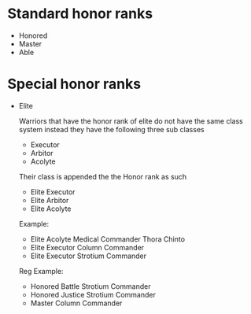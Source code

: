 # Standard honor ranks
- Honored
- Master
- Able

# Special honor ranks
- Elite

  Warriors that have the honor rank of elite do not have the same class system instead they have the following three sub classes

    - Executor
    - Arbitor
    - Acolyte

  Their class is appended the the Honor rank as such
  - Elite Executor
  - Elite Arbitor
  - Elite Acolyte

  Example:
  - Elite Acolyte Medical Commander Thora Chinto
  - Elite Executor Column Commander
  - Elite Executor Strotium Commander

  Reg Example:
  - Honored Battle Strotium Commander
  - Honored Justice Strotium Commander
  - Master Column Commander
